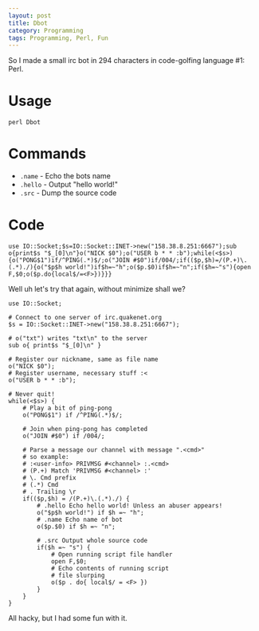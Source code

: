 ```yaml
---
layout: post
title: Dbot
category: Programming
tags: Programming, Perl, Fun
---
```



So I made a small irc bot in 294 characters in code-golfing language #1: Perl.

Usage
======

`perl Dbot`

Commands
=========

* `.name` - Echo the bots name
* `.hello` - Output "hello world!"
* `.src` - Dump the source code

Code
=====

``` {.perl}
use IO::Socket;$s=IO::Socket::INET->new("158.38.8.251:6667");sub o{print$s "$_[0]\n"}o("NICK $0");o("USER b * * :b");while(<$s>){o("PONG$1")if/^PING(.*)$/;o("JOIN #$0")if/004/;if(($p,$h)=/(P.+)\.(.*)./){o("$p$h world!")if$h=~"h";o($p.$0)if$h=~"n";if($h=~"s"){open F,$0;o($p.do{local$/=<F>})}}}
```


Well uh let's try that again, without minimize shall we?

``` {.perl}
use IO::Socket;

# Connect to one server of irc.quakenet.org
$s = IO::Socket::INET->new("158.38.8.251:6667");

# o("txt") writes "txt\n" to the server
sub o{ print$s "$_[0]\n" }

# Register our nickname, same as file name
o("NICK $0");
# Register username, necessary stuff :<
o("USER b * * :b");

# Never quit!
while(<$s>) {
    # Play a bit of ping-pong
    o("PONG$1") if /^PING(.*)$/;

    # Join when ping-pong has completed
    o("JOIN #$0") if /004/;

    # Parse a message our channel with message ".<cmd>"
    # so example:
    # :<user-info> PRIVMSG #<channel> :.<cmd>
    # (P.+) Match 'PRIVMSG #<channel> :'
    # \. Cmd prefix
    # (.*) Cmd
    # . Trailing \r
    if(($p,$h) = /(P.+)\.(.*)./) {
        # .hello Echo hello world! Unless an abuser appears!
        o("$p$h world!") if $h =~ "h";
        # .name Echo name of bot
        o($p.$0) if $h =~ "n";

        # .src Output whole source code
        if($h =~ "s") {
            # Open running script file handler
            open F,$0;
            # Echo contents of running script
            # file slurping
            o($p . do{ local$/ = <F> })
        }
    }
}
```

All hacky, but I had some fun with it.

